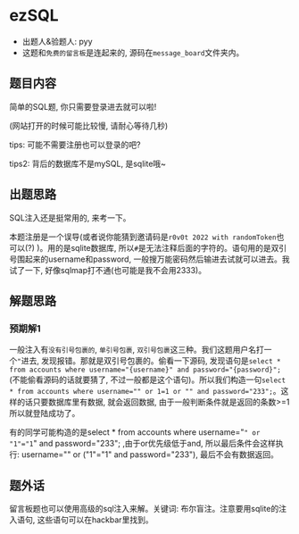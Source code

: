 # ezSQL

- 出题人&验题人: pyy
- 这题和`免费的留言板`是连起来的, 源码在`message_board`文件夹内。

## 题目内容

简单的SQL题, 你只需要登录进去就可以啦!

(网站打开的时候可能比较慢, 请耐心等待几秒)

tips: 可能不需要注册也可以登录的吧?

tips2: 背后的数据库不是mySQL, 是sqlite哦~

## 出题思路

SQL注入还是挺常用的, 来考一下。

本题注册是一个误导(或者说你能猜到邀请码是`r0v0t 2022 with randomToken`也可以(?) )。用的是sqlite数据库, 所以`#`是无法注释后面的字符的。语句用的是双引号围起来的username和password, 一般搜万能密码然后输进去试就可以进去。我试了一下, 好像sqlmap打不通(也可能是我不会用2333)。

## 解题思路

### 预期解1

一般注入有`没有引号包裹的`, `单引号包裹`, `双引号包裹`这三种。我们这题用户名打一个`"`进去, 发现报错。那就是双引号包裹的。偷看一下源码, 发现语句是`select * from accounts where username="{username}" and password="{password}";`(不能偷看源码的话就要猜了, 不过一般都是这个语句)。所以我们构造一句`select * from accounts where username="" or 1=1 or "" and password="233";`。这样的话只要数据库里有数据, 就会返回数据, 由于一般判断条件就是返回的条数>=1所以就登陆成功了。

有的同学可能构造的是select * from accounts where username="`" or "1"="1`" and password="233"; ,由于or优先级低于and, 所以最后条件会这样执行: username="" or ("1"="1" and password="233"), 最后不会有数据返回。

## 题外话

留言板题也可以使用高级的sql注入来解。关键词: 布尔盲注。注意要用sqlite的注入语句, 这些语句可以在hackbar里找到。
